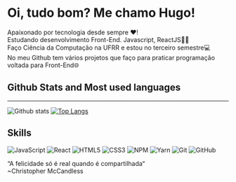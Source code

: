 # Oi, tudo bom? Me chamo Hugo!

Apaixonado por tecnologia desde sempre ❤️!  
Estudando desenvolvimento Front-End. Javascript, ReactJS👨‍💻   
Faço Ciência da Computação na UFRR e estou no terceiro semestre💻  
No meu Github tem vários projetos que faço para praticar programação  
voltada para Front-End🌐  

## Github Stats and Most used languages
---
![Github stats](https://github-readme-stats.vercel.app/api?username=hugolima03&hide=issues&theme=gruvbox&show_icons=true&hide_border=false&count_private=true&include_all_commits=true&line_height=24.5)
[![Top Langs](https://github-readme-stats.vercel.app/api/top-langs/?username=hugolima03&layout=compact&theme=gruvbox&langs_count=6)](https://github.com/hugolima03/github-readme-stats)

## Skills

![JavaScript](https://img.shields.io/badge/-JavaScript-black?style=flat-square&logo=javascript)
![React](https://img.shields.io/badge/-React-black?style=flat-square&logo=react)
![HTML5](https://img.shields.io/badge/-HTML5-E34F26?style=flat-square&logo=html5&logoColor=white)
![CSS3](https://img.shields.io/badge/-CSS3-1572B6?style=flat-square&logo=css3)
![NPM](https://img.shields.io/badge/NPM-CB3837.svg?logo=npm)
![Yarn](https://img.shields.io/badge/Yarn-2C8EBB.svg?logo=yarn&logoColor=white)
![Git](https://img.shields.io/badge/-Git-black?style=flat-square&logo=git)
![GitHub](https://img.shields.io/badge/-GitHub-181717?style=flat-square&logo=github)

“A felicidade só é real quando é compartilhada“  
~Christopher McCandless
